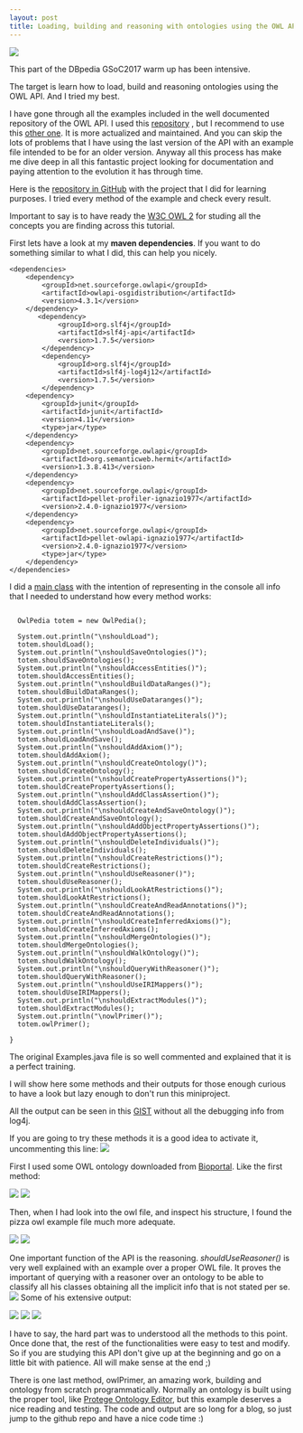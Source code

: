 ```yaml
---
layout: post
title: Loading, building and reasoning with ontologies using the OWL API
---
```

![](https://avatars3.githubusercontent.com/u/4671070?v=3&s=400)

This part of the DBpedia GSoC2017 warm up has been intensive.

The target is learn how to load, build and reasoning ontologies using the OWL API. And I tried my best.

I have gone through all the examples included in the well documented repository of the OWL API.
I used this [repository]( https://github.com/phillord/owl-api/blob/master/contract/src/test/java/org/coode/owlapi/examples/Examples.java) , but I recommend to use this [other one](https://github.com/owlcs/owlapi). It is more actualized and maintained. And you can skip the lots of problems that I have using the last version of the API with an example file intended to be for an older version.
Anyway all this process has make me dive deep in all this fantastic project looking for documentation and paying attention to the evolution it has through time.

Here is the [repository in GitHub](https://github.com/RadW2020/OwlApi_Trainning) with the project that I did for learning purposes. I tried every method of the example and check every result.

Important to say is to have ready the [W3C OWL 2](https://www.w3.org/TR/owl2-overview/) for studing all the concepts you are finding across this tutorial.

First lets have a look at my **maven dependencies**. If you want to do something similar to what I did, this can help you nicely.

```
<dependencies>
    <dependency>
        <groupId>net.sourceforge.owlapi</groupId>
        <artifactId>owlapi-osgidistribution</artifactId>
        <version>4.3.1</version>
    </dependency>
       <dependency>
            <groupId>org.slf4j</groupId>
            <artifactId>slf4j-api</artifactId>
            <version>1.7.5</version>
        </dependency>
        <dependency>
            <groupId>org.slf4j</groupId>
            <artifactId>slf4j-log4j12</artifactId>
            <version>1.7.5</version>
        </dependency>
    <dependency>
        <groupId>junit</groupId>
        <artifactId>junit</artifactId>
        <version>4.11</version>
        <type>jar</type>
    </dependency>
    <dependency>
        <groupId>net.sourceforge.owlapi</groupId>
        <artifactId>org.semanticweb.hermit</artifactId>
        <version>1.3.8.413</version>
    </dependency>
    <dependency>
        <groupId>net.sourceforge.owlapi</groupId>
        <artifactId>pellet-profiler-ignazio1977</artifactId>
        <version>2.4.0-ignazio1977</version>
    </dependency>
    <dependency>
        <groupId>net.sourceforge.owlapi</groupId>
        <artifactId>pellet-owlapi-ignazio1977</artifactId>
        <version>2.4.0-ignazio1977</version>
        <type>jar</type>
    </dependency>
</dependencies>  
```

I did a [main class](https://github.com/RadW2020/OwlApi_Trainning/blob/master/src/main/java/com/radw2020/OwlApi_Trainning/Main.java) with the intention of representing in the console all info that I needed to understand how every method works:


```

  OwlPedia totem = new OwlPedia();

  System.out.println("\nshouldLoad");
  totem.shouldLoad();
  System.out.println("\nshouldSaveOntologies()");
  totem.shouldSaveOntologies();
  System.out.println("\nshouldAccessEntities()");
  totem.shouldAccessEntities();
  System.out.println("\nshouldBuildDataRanges()");
  totem.shouldBuildDataRanges();
  System.out.println("\nshouldUseDataranges()");
  totem.shouldUseDataranges();
  System.out.println("\nshouldInstantiateLiterals()");
  totem.shouldInstantiateLiterals();
  System.out.println("\nshouldLoadAndSave()");
  totem.shouldLoadAndSave();
  System.out.println("\nshouldAddAxiom()");
  totem.shouldAddAxiom();
  System.out.println("\nshouldCreateOntology()");
  totem.shouldCreateOntology();
  System.out.println("\nshouldCreatePropertyAssertions()");
  totem.shouldCreatePropertyAssertions();
  System.out.println("\nshouldAddClassAssertion()");
  totem.shouldAddClassAssertion();
  System.out.println("\nshouldCreateAndSaveOntology()");
  totem.shouldCreateAndSaveOntology();
  System.out.println("\nshouldAddObjectPropertyAssertions()");
  totem.shouldAddObjectPropertyAssertions();
  System.out.println("\nshouldDeleteIndividuals()");
  totem.shouldDeleteIndividuals();
  System.out.println("\nshouldCreateRestrictions()");
  totem.shouldCreateRestrictions();
  System.out.println("\nshouldUseReasoner()");
  totem.shouldUseReasoner();
  System.out.println("\nshouldLookAtRestrictions()");
  totem.shouldLookAtRestrictions();
  System.out.println("\nshouldCreateAndReadAnnotations()");
  totem.shouldCreateAndReadAnnotations();
  System.out.println("\nshouldCreateInferredAxioms()");
  totem.shouldCreateInferredAxioms();
  System.out.println("\nshouldMergeOntologies()");
  totem.shouldMergeOntologies();
  System.out.println("\nshouldWalkOntology()");
  totem.shouldWalkOntology();
  System.out.println("\nshouldQueryWithReasoner()");
  totem.shouldQueryWithReasoner();
  System.out.println("\nshouldUseIRIMappers()");
  totem.shouldUseIRIMappers();
  System.out.println("\nshouldExtractModules()");
  totem.shouldExtractModules();
  System.out.println("\nowlPrimer()");
  totem.owlPrimer();

}
```

The original Examples.java file is so well commented and explained that it is a perfect training.

I will show here some methods and their outputs for those enough curious to have a look but lazy enough to don't run this miniproject.

All the output can be seen in this [GIST](https://gist.github.com/RadW2020/62ea2de9499b1d443e2d5e5577b71b28) without all the debugging info from log4j.

If you are going to try these methods it is a good idea to activate it, uncommenting this line:
![](https://i.imgur.com/V6PkC8X.png)

First I used some OWL ontology downloaded from [Bioportal](http://bioportal.bioontology.org/). Like the first method:

![](https://i.imgur.com/6riBDbg.png)
![](https://i.imgur.com/k6uupyK.png)

Then, when I had look into the owl file, and inspect his structure, I found the pizza owl example file much more adequate.

![](https://i.imgur.com/6NHUE38.png)
![](https://i.imgur.com/wBM7sjT.png)

One important function of the API is the reasoning. *shouldUseReasoner()* is very well explained with an example over a proper OWL file. It proves the important of querying with a reasoner over an ontology to be able to classify all his classes obtaining all the implicit info that is not stated per se.
![](https://i.imgur.com/CTRAZsU.png)
Some of his extensive output:

![](https://i.imgur.com/gqIvytK.png)
![](https://i.imgur.com/me5UCal.png)
![](https://i.imgur.com/bwHhnHT.png)

I have to say, the hard part was to understood all the methods to this point. Once done that, the rest of the functionalities were easy to test and modify. So if you are studying this API don't give up at the beginning and go on a little bit with patience. All will make sense at the end ;)

There is one last method, owlPrimer, an amazing work, building and ontology from scratch programmatically. Normally an ontology is built using the proper tool, like [Protege Ontology Editor](http://protege.stanford.edu/), but this example deserves a nice reading and testing. The code and output are so long for a blog, so just jump to the github repo and have a nice code time :)

